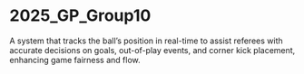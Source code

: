 # 2025_GP_Group10
A system that tracks the ball’s position in real-time to assist referees with accurate decisions on goals, out-of-play events, and corner kick placement, enhancing game fairness and flow.
